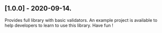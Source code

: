 ## [1.0.0] - 2020-09-14.

Provides full library with basic validators.
An example project is available to help developers to learn to use this library.
Have fun !
